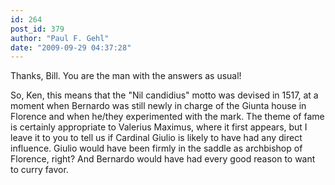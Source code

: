```yaml
---
id: 264
post_id: 379
author: "Paul F. Gehl"
date: "2009-09-29 04:37:28"
---
```

Thanks, Bill. You are the man with the answers as usual! 

So, Ken, this means that the "Nil candidius" motto was devised in 1517, at a moment when Bernardo was still newly in charge of the Giunta house in Florence and when he/they experimented with the mark. The theme of fame is certainly appropriate to Valerius Maximus, where it first appears, but I leave it to you to tell us if Cardinal Giulio is likely to have had any direct influence. Giulio would have been firmly in the saddle as archbishop of Florence, right? And Bernardo would have had every good reason to want to curry favor.
